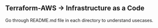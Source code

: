 ## Terraform-AWS   -> Infrastructure as a Code

Go through README.md file in each directory to understand usecases.



